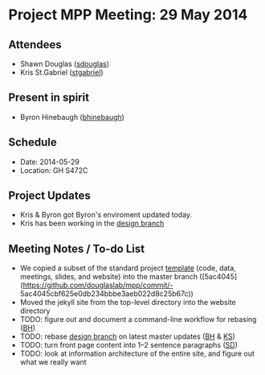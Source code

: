 # Project MPP Meeting: 29 May 2014

## Attendees

- Shawn Douglas ([sdouglas](https://github.com/sdouglas/))
- Kris St.Gabriel ([stgabriel](https://github.com/stgabriel))

## Present in spirit

- Byron Hinebaugh ([bhinebaugh](https://github.com/bhinebaugh/))
 
## Schedule

- Date: 2014-05-29
- Location: GH S472C

## Project Updates

- Kris & Byron got Byron's enviroment updated today.
- Kris has been working in the [design branch](https://github.com/douglaslab/mpp/tree/design)

## Meeting Notes / To-do List

- We copied a subset of the standard project [template](https://github.com/douglaslab/templates) (code, data, meetings, slides, and website) into the master branch ([5ac4045](https://github.com/douglaslab/mpp/commit/- 5ac4045cbf625e0db234bbbe3aeb022d8c25b67c))
- Moved the jekyll site from the top-level directory into the website directory
- TODO: figure out and document a command-line workflow for rebasing ([BH](https://github.com/bhinebaugh/))
- TODO: rebase [design branch](https://github.com/douglaslab/mpp/tree/design) on latest master updates ([BH](https://github.com/bhinebaugh/) & [KS](https://github.com/stgabriel)) 
- TODO: turn front page content into 1–2 sentence paragraphs ([SD](https://github.com/sdouglas/))
- TODO: look at information architecture of the entire site, and figure out what we really want 
